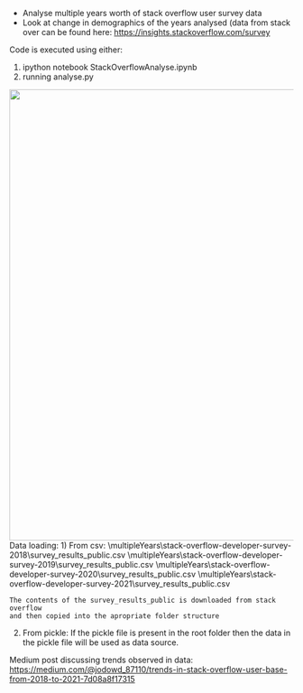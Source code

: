 - Analyse multiple years worth of stack overflow user survey data
- Look at change in demographics of the years analysed
(data from stack over can be found here: https://insights.stackoverflow.com/survey

Code is executed using either:
1) ipython notebook
    StackOverflowAnalyse.ipynb
2) running
    analyse.py
<img src="https://miro.medium.com/max/1209/1*KGixCUcZ-L15Q0Bwd1XiJA.png" width="800px" height="auto">
Data loading:
1) From csv:
   \multipleYears\stack-overflow-developer-survey-2018\survey_results_public.csv
   \multipleYears\stack-overflow-developer-survey-2019\survey_results_public.csv
   \multipleYears\stack-overflow-developer-survey-2020\survey_results_public.csv
   \multipleYears\stack-overflow-developer-survey-2021\survey_results_public.csv

    The contents of the survey_results_public is downloaded from stack overflow
    and then copied into the apropriate folder structure
2) From pickle:
    If the pickle file is present in the root folder then the data in the pickle
     file will be used as data source.

Medium post discussing trends observed in data:
https://medium.com/@jodowd_87110/trends-in-stack-overflow-user-base-from-2018-to-2021-7d08a8f17315
